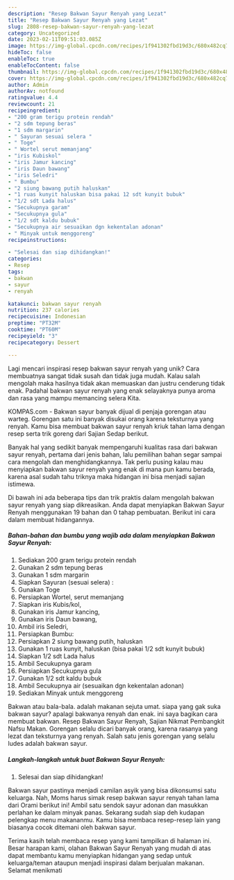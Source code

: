 ```yaml
---
description: "Resep Bakwan Sayur Renyah yang Lezat"
title: "Resep Bakwan Sayur Renyah yang Lezat"
slug: 2808-resep-bakwan-sayur-renyah-yang-lezat
category: Uncategorized
date: 2023-02-11T09:51:03.085Z
image: https://img-global.cpcdn.com/recipes/1f941302fbd19d3c/680x482cq70/bakwan-sayur-renyah-foto-resep-utama.jpg
hideToc: false
enableToc: true
enableTocContent: false
thumbnail: https://img-global.cpcdn.com/recipes/1f941302fbd19d3c/680x482cq70/bakwan-sayur-renyah-foto-resep-utama.jpg
cover: https://img-global.cpcdn.com/recipes/1f941302fbd19d3c/680x482cq70/bakwan-sayur-renyah-foto-resep-utama.jpg
author: Admin
authorAv: notfound
ratingvalue: 4.4
reviewcount: 21
recipeingredient:
- "200 gram terigu protein rendah"
- "2 sdm tepung beras"
- "1 sdm margarin"
- " Sayuran sesuai selera "
- " Toge"
- " Wortel serut memanjang"
- "iris Kubiskol"
- "iris Jamur kancing"
- "iris Daun bawang"
- "iris Seledri"
- " Bumbu"
- "2 siung bawang putih haluskan"
- "1 ruas kunyit haluskan bisa pakai 12 sdt kunyit bubuk"
- "1/2 sdt Lada halus"
- "Secukupnya garam"
- "Secukupnya gula"
- "1/2 sdt kaldu bubuk"
- "Secukupnya air sesuaikan dgn kekentalan adonan"
- " Minyak untuk menggoreng"
recipeinstructions:

- "Selesai dan siap dihidangkan!"
categories:
- Resep
tags:
- bakwan
- sayur
- renyah

katakunci: bakwan sayur renyah 
nutrition: 237 calories
recipecuisine: Indonesian
preptime: "PT32M"
cooktime: "PT60M"
recipeyield: "3"
recipecategory: Dessert

---
```





Lagi mencari inspirasi resep bakwan sayur renyah yang unik? Cara membuatnya sangat tidak susah dan tidak juga mudah. Kalau salah mengolah maka hasilnya tidak akan memuaskan dan justru cenderung tidak enak. Padahal bakwan sayur renyah yang enak selayaknya punya aroma dan rasa yang mampu memancing selera Kita.





KOMPAS.com - Bakwan sayur banyak dijual di penjaja gorengan atau warteg. Gorengan satu ini banyak disukai orang karena teksturnya yang renyah. Kamu bisa membuat bakwan sayur renyah kriuk tahan lama dengan resep serta trik goreng dari Sajian Sedap berikut.

Banyak hal yang sedikit banyak mempengaruhi kualitas rasa dari bakwan sayur renyah, pertama dari jenis bahan, lalu pemilihan bahan segar sampai cara mengolah dan menghidangkannya. Tak perlu pusing kalau mau menyiapkan bakwan sayur renyah yang enak di mana pun kamu berada, karena asal sudah tahu triknya maka hidangan ini bisa menjadi sajian istimewa.






Di bawah ini ada beberapa tips dan trik praktis dalam mengolah bakwan sayur renyah yang siap dikreasikan. Anda dapat menyiapkan Bakwan Sayur Renyah menggunakan 19 bahan dan 0 tahap pembuatan. Berikut ini cara dalam membuat hidangannya.

<!--inarticleads1-->

##### Bahan-bahan dan bumbu yang wajib ada dalam menyiapkan Bakwan Sayur Renyah:

1. Sediakan 200 gram terigu protein rendah
1. Gunakan 2 sdm tepung beras
1. Gunakan 1 sdm margarin
1. Siapkan  Sayuran (sesuai selera) :
1. Gunakan  Toge
1. Persiapkan  Wortel, serut memanjang
1. Siapkan iris Kubis/kol,
1. Gunakan iris Jamur kancing,
1. Gunakan iris Daun bawang,
1. Ambil iris Seledri,
1. Persiapkan  Bumbu:
1. Persiapkan 2 siung bawang putih, haluskan
1. Gunakan 1 ruas kunyit, haluskan (bisa pakai 1/2 sdt kunyit bubuk)
1. Siapkan 1/2 sdt Lada halus
1. Ambil Secukupnya garam
1. Persiapkan Secukupnya gula
1. Gunakan 1/2 sdt kaldu bubuk
1. Ambil Secukupnya air (sesuaikan dgn kekentalan adonan)
1. Sediakan  Minyak untuk menggoreng


Bakwan atau bala-bala. adalah makanan sejuta umat. siapa yang gak suka bakwan sayur? apalagi bakwanya renyah dan enak. ini saya bagikan cara membuat bakwan. Resep Bakwan Sayur Renyah, Sajian Nikmat Pembangkit Nafsu Makan. Gorengan selalu dicari banyak orang, karena rasanya yang lezat dan teksturnya yang renyah. Salah satu jenis gorengan yang selalu ludes adalah bakwan sayur. 

<!--inarticleads2-->

##### Langkah-langkah untuk buat Bakwan Sayur Renyah:


1. Selesai dan siap dihidangkan!

Bakwan sayur pastinya menjadi camilan asyik yang bisa dikonsumsi satu keluarga. Nah, Moms harus simak resep bakwan sayur renyah tahan lama dari Orami berikut ini! Ambil satu sendok sayur adonan dan masukkan perlahan ke dalam minyak panas. Sekarang sudah siap deh kudapan pelengkap menu makananmu. Kamu bisa membaca resep-resep lain yang biasanya cocok ditemani oleh bakwan sayur. 

Terima kasih telah membaca resep yang kami tampilkan di halaman ini. Besar harapan kami, olahan Bakwan Sayur Renyah yang mudah di atas dapat membantu kamu menyiapkan hidangan yang sedap untuk keluarga/teman ataupun menjadi inspirasi dalam berjualan makanan. Selamat menikmati
